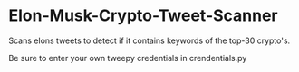 # Elon-Musk-Crypto-Tweet-Scanner

Scans elons tweets to detect if it contains keywords of the top-30 crypto's.


Be sure to enter your own tweepy credentials in crendentials.py
